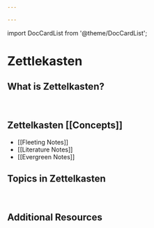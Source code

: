 ```yaml
---

---
```


import DocCardList from '@theme/DocCardList';

# Zettlekasten

## What is Zettelkasten?

 

## Zettelkasten [[Concepts]]

-   [[Fleeting Notes]]
-   [[Literature Notes]]
-   [[Evergreen Notes]]

## Topics in Zettelkasten

 

## Additional Resources

 <DocCardList />
